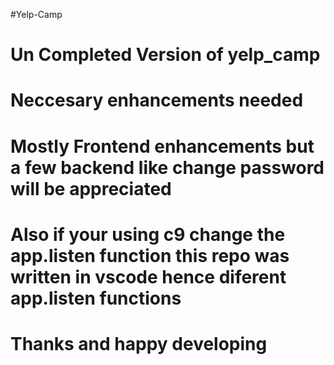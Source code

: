 #Yelp-Camp
# Un Completed Version of yelp_camp
# Neccesary enhancements needed 
# Mostly Frontend enhancements but a few backend like change password will be appreciated
# Also if your using c9 change the app.listen function this repo was written in vscode hence diferent app.listen functions
# Thanks and happy developing
